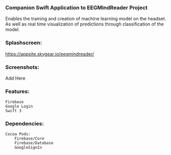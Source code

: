 
### Companion Swift Application to EEGMindReader Project

Enables the training and creation of machine learning model on the headset. As well as real time visualization of predictions through classification of the model.

### Splashscreen:

https://appsite.skygear.io/eegmindreader/

### Screenshots:

Add Here
	
### Features:

```
Firebase
Google Login
Swift 3
```
### Dependencies:

```
Cocoa Pods:
	Firebase/Core
	Firebase/Database
	GoogleSignIn
```

